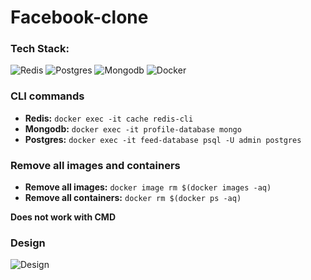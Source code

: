 # Facebook-clone

### Tech Stack:
![Redis](https://img.shields.io/badge/redis-CC0000.svg?&style=for-the-badge&logo=redis&logoColor=white)
![Postgres](https://img.shields.io/badge/PostgreSQL-316192?style=for-the-badge&logo=postgresql&logoColor=white)
![Mongodb](https://img.shields.io/badge/MongoDB-4EA94B?style=for-the-badge&logo=mongodb&logoColor=white)
![Docker](https://img.shields.io/badge/Docker-2CA5E0?style=for-the-badge&logo=docker&logoColor=white)


### CLI commands
- **Redis:** ```docker exec -it cache redis-cli```
- **Mongodb:** ```docker exec -it profile-database mongo```
- **Postgres:** ```docker exec -it feed-database psql -U admin postgres```

### Remove all images and containers
- **Remove all images:** ```docker image rm $(docker images -aq)```
- **Remove all containers:** ```docker rm $(docker ps -aq)```

**Does not work with CMD**

### Design
![Design](https://user-images.githubusercontent.com/45307657/115917093-564d8200-a493-11eb-9e69-9aaacfa18d31.png)